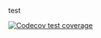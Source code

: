 test

  <!-- badges: start -->
  [![Codecov test coverage](https://codecov.io/gh/dliao1/kperm/graph/badge.svg)](https://app.codecov.io/gh/dliao1/kperm)
  <!-- badges: end -->
